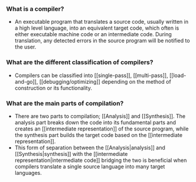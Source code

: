 ### What is a compiler?
- An executable program that translates a source code, usually written in a high level language, into an equivalent target code, which often is either executable machine code or an intermediate code. During translation, any detected errors in the source program will be notified to the user.
### What are the different classification of compilers?
- Compilers can be classified into [[single-pass]], [[multi-pass]], [[load-and-go]], [[debugging/optimizing]] depending on the method of construction or its functionality.
### What are the main parts of compilation?
- There are two parts to compilation; [[Analysis]] and [[Synthesis]]. The analysis part breaks down the code into its fundamental parts and creates an [[intermediate representation]] of the source program, while the synthesis part builds the target code based on the [[intermediate representation]].
- This form of separation between the  [[Analysis|analysis]] and [[Synthesis|synthesis]] with the [[intermediate representation|intermediate code]] bridging the two is beneficial when compilers translate a single source language into many target languages.